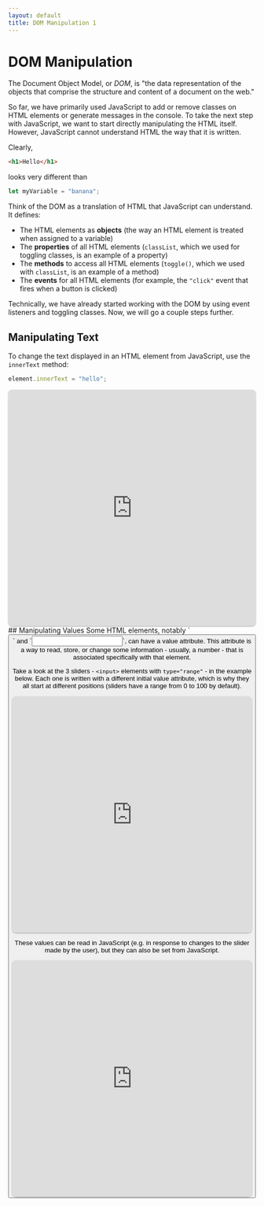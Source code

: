 ```yaml
---
layout: default
title: DOM Manipulation 1
---
```

# DOM Manipulation
The Document Object Model, or *DOM*, is "the data representation of the objects that comprise the structure and content of a document on the web."

So far, we have primarily used JavaScript to add or remove classes on HTML elements or generate messages in the console. To take the next step with JavaScript, we want to start directly manipulating the HTML itself. However, JavaScript cannot understand HTML the way that it is written.

Clearly, 
```html
<h1>Hello</h1>
```
looks very different than
```js
let myVariable = "banana";
```

Think of the DOM as a translation of HTML that JavaScript can understand. It defines:
- The HTML elements as **objects** (the way an HTML element is treated when assigned to a variable)
- The **properties** of all HTML elements (`classList`, which we used for toggling classes, is an example of a property)
- The **methods** to access all HTML elements (`toggle()`, which we used with `classList`, is an example of a method)
- The **events** for all HTML elements (for example, the `"click"` event that fires when a button is clicked)

Technically, we have already started working with the DOM by using event listeners and toggling classes. Now, we will go a couple steps further.

## Manipulating Text
To change the text displayed in an HTML element from JavaScript, use the `innerText` method:

```js
element.innerText = "hello";
```

<iframe src="https://replit.com/@sheffie/IMS322-DOM-innerText?embed=true" width="100%" height="480" style="border: none; border-radius: 8px; box-shadow: 0 1px 3px rgba(0,0,0,0.12), 0 1px 2px rgba(0,0,0,0.24);"></iframe>
## Manipulating Values
Some HTML elements, notably `<button>` and `<input>`, can have a value attribute. This attribute is a way to read, store, or change some information - usually, a number - that is associated specifically with that element.

Take a look at the 3 sliders - `<input>` elements with `type="range"` - in the example below. Each one is written with a different initial value attribute, which is why they all start at different positions (sliders have a range from 0 to 100 by default).

<iframe src="https://replit.com/@sheffie/IMS322-Values?embed=true" width="100%" height="480" style="border: none; border-radius: 8px; box-shadow: 0 1px 3px rgba(0,0,0,0.12), 0 1px 2px rgba(0,0,0,0.24);"></iframe>

These values can be read in JavaScript (e.g. in response to changes to the slider made by the user), but they can also be set from JavaScript.

<iframe src="https://replit.com/@sheffie/IMS322-DOM-Values?embed=true" width="100%" height="480" style="border: none; border-radius: 8px; box-shadow: 0 1px 3px rgba(0,0,0,0.12), 0 1px 2px rgba(0,0,0,0.24);"></iframe>